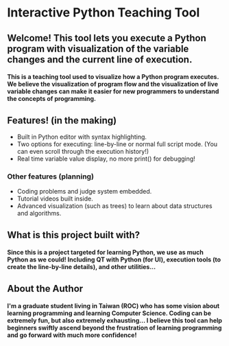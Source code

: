 # Interactive Python Teaching Tool

## Welcome! This tool lets you execute a Python program with visualization of the **variable changes** and the **current line of execution**.

#### This is a teaching tool used to visualize how a Python program executes. We believe the visualization of program flow and the visualization of live variable changes can make it easier for new programmers to understand the concepts of programming.

## Features! (in the making)
- Built in Python editor with syntax highlighting.
- Two options for executing: line-by-line or normal full script mode. (You can even scroll through the execution history!)
- Real time variable value display, no more print() for debugging!

### Other features (planning)
- Coding problems and judge system embedded.
- Tutorial videos built inside.
- Advanced visualization (such as trees) to learn about data structures and algorithms.

## What is this project built with?

#### Since this is a project targeted for learning Python, we use as much Python as we could! Including QT with Python (for UI), execution tools (to create the line-by-line details), and other utilities... 

## About the Author

#### I'm a graduate student living in Taiwan (ROC) who has some vision about learning programming and learning Computer Science. Coding can be extremely fun, but also extremely exhausting... I believe this tool can help beginners swiftly ascend beyond the frustration of learning programming and go forward with much more confidence!
